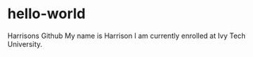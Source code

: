 # hello-world
Harrisons Github
My name is Harrison I am currently enrolled at Ivy Tech University. 

